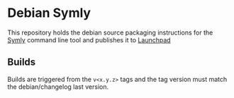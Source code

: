 # Debian Symly

This repository holds the debian source packaging instructions for the [Symly](https://github.com/loicrouchon/symly/)
command line tool and publishes it to [Launchpad](https://launchpad.net/~loicrouchon/+archive/ubuntu/symly/+packages)

## Builds

Builds are triggered from the `v<x.y.z>` tags and the tag version must match the debian/changelog last version.
